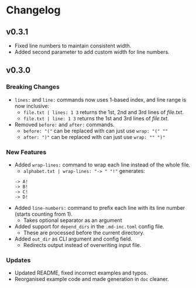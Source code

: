 Changelog
=========

## v0.3.1
* Fixed line numbers to maintain consistent width.
* Added second parameter to add custom width for line numbers.

## v0.3.0

### Breaking Changes
*  `lines:` and `line:` commands now uses 1-based index, and line range is now inclusive:
    * `file.txt | lines: 1 3` returns the 1st, 2nd and 3rd lines of *file.txt*.
    * `file.txt | line: 1 3` returns the 1st and 3rd lines of *file.txt*.
* Removed `before:` and `after:` commands.
    * `before: "("` can be replaced with can just use `wrap: "(" ""`
    * `after: ")"` can be replaced with can just use `wrap: "" ")"`
    
    
### New Features
* Added `wrap-lines:` command to wrap each line instead of the whole file.
    * `alphabet.txt | wrap-lines: "-> " "!"` generates:
    ```
    -> A!
    -> B!
    -> C!
    -> D!
    ```
* Added `line-numbers:` command to prefix each line with its line number (starts counting from 1).
    * Takes optional separator as an argument
* Added support for `depend_dirs` in the `.md-inc.toml` config file.
    * These are processed before the current directory.
* Added `out_dir` as CLI argument and config field.
    * Redirects output instead of overwriting input file.
    
### Updates
* Updated README, fixed incorrect examples and typos.
* Reorganised example code and made generation in `doc` cleaner.